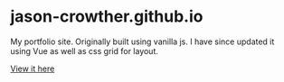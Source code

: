 # jason-crowther.github.io

My portfolio site. Originally built using vanilla js. I have since updated it using Vue as well as css grid for layout.

[View it here](https://jason-crowther.github.io)